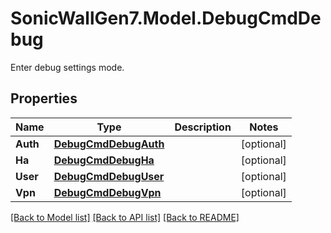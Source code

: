 # SonicWallGen7.Model.DebugCmdDebug
Enter debug settings mode.

## Properties

Name | Type | Description | Notes
------------ | ------------- | ------------- | -------------
**Auth** | [**DebugCmdDebugAuth**](DebugCmdDebugAuth.md) |  | [optional] 
**Ha** | [**DebugCmdDebugHa**](DebugCmdDebugHa.md) |  | [optional] 
**User** | [**DebugCmdDebugUser**](DebugCmdDebugUser.md) |  | [optional] 
**Vpn** | [**DebugCmdDebugVpn**](DebugCmdDebugVpn.md) |  | [optional] 

[[Back to Model list]](../README.md#documentation-for-models) [[Back to API list]](../README.md#documentation-for-api-endpoints) [[Back to README]](../README.md)

